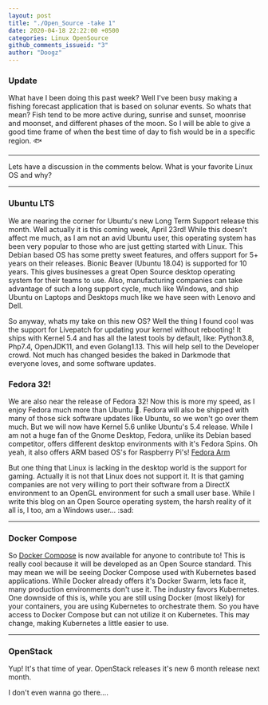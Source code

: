 ```yaml
---
layout: post
title: "./Open_Source -take 1"
date: 2020-04-18 22:22:00 +0500
categories: Linux OpenSource
github_comments_issueid: "3"
author: "Doogz"
---
```


### Update

What have I been doing this past week? Well I've been busy making a fishing forecast
application that is based on solunar events. So whats that mean? Fish tend to be more
active during, sunrise and sunset, moonrise and moonset, and different phases of the moon.
So I will be able to give a good time frame of when the best time of day to fish would be
in a specific region. :fish:

---

Lets have a discussion in the comments below. What is your favorite Linux OS and why?

---

### Ubuntu LTS

We are nearing the corner for Ubuntu's new Long Term Support release this month.
Well actually it is this coming week, April 23rd! While this doesn't affect me much,
as I am not an avid Ubuntu user, this operating system has been very popular to those
who are just getting started with Linux. This Debian based OS has some pretty sweet features,
and offers support for 5+ years on their releases. Bionic Beaver (Ubuntu 18.04)
is supported for 10 years. This gives businesses a great Open Source desktop operating system
for their teams to use. Also, manufacturing companies can take advantage of such a 
long support cycle, much like Windows, and ship Ubuntu on Laptops and Desktops much like
we have seen with Lenovo and Dell.

So anyway, whats my take on this new OS? Well the thing I found cool was the support
for Livepatch for updating your kernel without rebooting! It ships with Kernel 5.4
and has all the latest tools by default, like: Python3.8, Php7.4, OpenJDK11, and even
Golang1.13. This will help sell to the Developer crowd. Not much has changed besides
the baked in Darkmode that everyone loves, and some software updates.

### Fedora 32!

We are also near the release of Fedora 32! Now this is more my speed, as I enjoy
Fedora much more than Ubuntu :beer:. Fedora will also be shipped with many of those sick software
updates like Ubuntu, so we won't go over them much. But we will now have Kernel 5.6 unlike
Ubuntu's 5.4 release. While I am not a huge fan of the Gnome Desktop, Fedora, unlike
its Debian based competitor, offers different desktop environments with it's Fedora Spins.
Oh yeah, it also offers ARM based OS's for Raspberry Pi's! [Fedora Arm](https://arm.fedoraproject.org/prerelease)


But one thing that Linux is lacking in the desktop
world is the support for gaming. Actually it is not that Linux does not support it.
It is that gaming companies are not very willing to port their software from a DirectX environment to an 
OpenGL environment for such a small user base. While I write this blog on an Open Source
operating system, the harsh reality of it all is, I too, am a Windows user... :sad:

---

### Docker Compose

So [Docker Compose](https://github.com/docker/awesome-compose) is now available for anyone to contribute to!
This is really cool because it will be developed as an Open Source standard. This may mean
we will be seeing Docker Compose used with Kubernetes based applications. While Docker
already offers it's Docker Swarm, lets face it, many production environments don't use it.
The industry favors Kubernetes. One downside of this is, while you are still using Docker (most likely)
for your containers, you are using Kubernetes to orchestrate them. So you have access
to Docker Compose but can not utilize it on Kubernetes. This may change, making 
Kubernetes a little easier to use.

---

### OpenStack

Yup! It's that time of year. OpenStack releases it's new 6 month release next month.

I don't even wanna go there....




